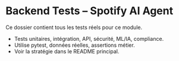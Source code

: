 # Backend Tests – Spotify AI Agent

Ce dossier contient tous les tests réels pour ce module.
- Tests unitaires, intégration, API, sécurité, ML/IA, compliance.
- Utilise pytest, données réelles, assertions métier.
- Voir la stratégie dans le README principal.

